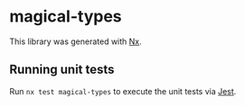 # magical-types

This library was generated with [Nx](https://nx.dev).

## Running unit tests

Run `nx test magical-types` to execute the unit tests via [Jest](https://jestjs.io).
